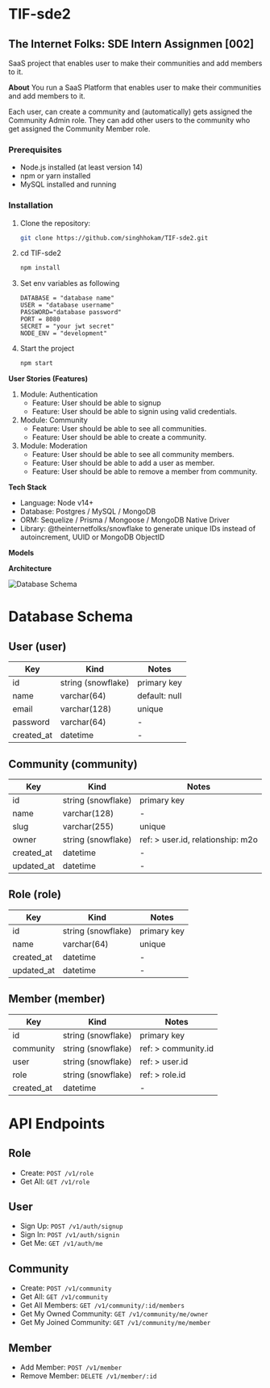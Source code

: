 # TIF-sde2

## The Internet Folks: SDE Intern Assignmen [002]

SaaS project that enables user to make their communities and add members to it.

**About**
You run a SaaS Platform that enables user to make their communities and add members to it.

Each user, can create a community and (automatically) gets assigned the Community Admin role. They can add other users to the community who get assigned the Community Member role.

### Prerequisites

- Node.js installed (at least version 14)
- npm or yarn installed
- MySQL installed and running

### Installation

1. Clone the repository:

   ```bash
   git clone https://github.com/singhhokam/TIF-sde2.git

   ```

2. cd TIF-sde2

   ```bash
   npm install

   ```

3. Set env variables as following
   ```
   DATABASE = "database name"
   USER = "database username"
   PASSWORD="database password"
   PORT = 8080
   SECRET = "your jwt secret"
   NODE_ENV = "development"
   ```
4. Start the project
   ```bash
   npm start
   ```

**User Stories (Features)**

1. Module: Authentication
   - Feature: User should be able to signup
   - Feature: User should be able to signin using valid credentials.
2. Module: Community
   - Feature: User should be able to see all communities.
   - Feature: User should be able to create a community.
3. Module: Moderation
   - Feature: User should be able to see all community members.
   - Feature: User should be able to add a user as member.
   - Feature: User should be able to remove a member from community.

**Tech Stack**

- Language: Node v14+
- Database: Postgres / MySQL / MongoDB
- ORM: Sequelize / Prisma / Mongoose / MongoDB Native Driver
- Library: @theinternetfolks/snowflake to generate unique IDs instead of autoincrement, UUID or MongoDB ObjectID

**Models**

**Architecture**

![Database Schema](https://i.postimg.cc/yYxqP7P7/Hiring-Assignment.png)

# Database Schema

## User (user)

| Key        | Kind               | Notes         |
| ---------- | ------------------ | ------------- |
| id         | string (snowflake) | primary key   |
| name       | varchar(64)        | default: null |
| email      | varchar(128)       | unique        |
| password   | varchar(64)        | -             |
| created_at | datetime           | -             |

## Community (community)

| Key        | Kind               | Notes                             |
| ---------- | ------------------ | --------------------------------- |
| id         | string (snowflake) | primary key                       |
| name       | varchar(128)       | -                                 |
| slug       | varchar(255)       | unique                            |
| owner      | string (snowflake) | ref: > user.id, relationship: m2o |
| created_at | datetime           | -                                 |
| updated_at | datetime           | -                                 |

## Role (role)

| Key        | Kind               | Notes       |
| ---------- | ------------------ | ----------- |
| id         | string (snowflake) | primary key |
| name       | varchar(64)        | unique      |
| created_at | datetime           | -           |
| updated_at | datetime           | -           |

## Member (member)

| Key        | Kind               | Notes               |
| ---------- | ------------------ | ------------------- |
| id         | string (snowflake) | primary key         |
| community  | string (snowflake) | ref: > community.id |
| user       | string (snowflake) | ref: > user.id      |
| role       | string (snowflake) | ref: > role.id      |
| created_at | datetime           | -                   |

# API Endpoints

## Role

- Create: `POST /v1/role`
- Get All: `GET /v1/role`

## User

- Sign Up: `POST /v1/auth/signup`
- Sign In: `POST /v1/auth/signin`
- Get Me: `GET /v1/auth/me`

## Community

- Create: `POST /v1/community`
- Get All: `GET /v1/community`
- Get All Members: `GET /v1/community/:id/members`
- Get My Owned Community: `GET /v1/community/me/owner`
- Get My Joined Community: `GET /v1/community/me/member`

## Member

- Add Member: `POST /v1/member`
- Remove Member: `DELETE /v1/member/:id`
